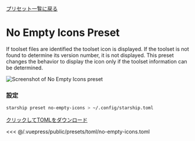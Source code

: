 [プリセット一覧に戻る](./README.md#no-empty-icons)

# No Empty Icons Preset

If toolset files are identified the toolset icon is displayed. If the toolset is not found to determine its version number, it is not displayed. This preset changes the behavior to display the icon only if the toolset information can be determined.

![Screenshot of No Empty Icons preset](/presets/img/no-empty-icons.png)

### 設定

```sh
starship preset no-empty-icons > ~/.config/starship.toml
```

[クリックしてTOMLをダウンロード](/presets/toml/no-empty-icons.toml)

<<< @/.vuepress/public/presets/toml/no-empty-icons.toml
